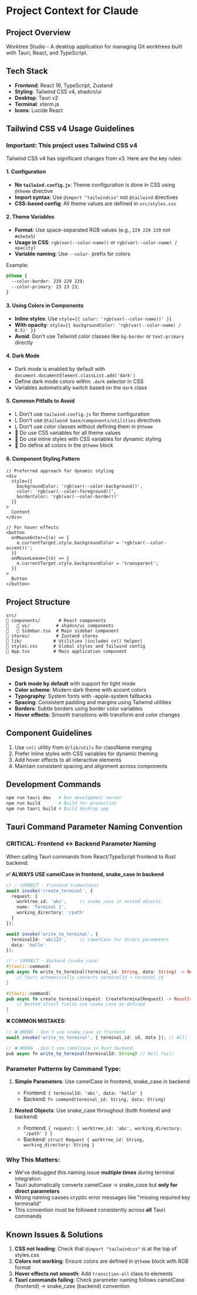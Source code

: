 # Project Context for Claude

## Project Overview
Worktree Studio - A desktop application for managing Git worktrees built with Tauri, React, and TypeScript.

## Tech Stack
- **Frontend**: React 19, TypeScript, Zustand
- **Styling**: Tailwind CSS v4, shadcn/ui
- **Desktop**: Tauri v2
- **Terminal**: xterm.js
- **Icons**: Lucide React

## Tailwind CSS v4 Usage Guidelines

### Important: This project uses Tailwind CSS v4
Tailwind CSS v4 has significant changes from v3. Here are the key rules:

#### 1. Configuration
- **No `tailwind.config.js`**: Theme configuration is done in CSS using `@theme` directive
- **Import syntax**: Use `@import "tailwindcss"` not `@tailwind` directives
- **CSS-based config**: All theme values are defined in `src/styles.css`

#### 2. Theme Variables
- **Format**: Use space-separated RGB values (e.g., `229 229 229` not `#e5e5e5`)
- **Usage in CSS**: `rgb(var(--color-name))` or `rgb(var(--color-name) / opacity)`
- **Variable naming**: Use `--color-` prefix for colors

Example:
```css
@theme {
  --color-border: 229 229 229;
  --color-primary: 23 23 23;
}
```

#### 3. Using Colors in Components
- **Inline styles**: Use `style={{ color: 'rgb(var(--color-name))' }}`
- **With opacity**: `style={{ backgroundColor: 'rgb(var(--color-name) / 0.5)' }}`
- **Avoid**: Don't use Tailwind color classes like `bg-border` or `text-primary` directly

#### 4. Dark Mode
- Dark mode is enabled by default with `document.documentElement.classList.add('dark')`
- Define dark mode colors within `.dark` selector in CSS
- Variables automatically switch based on the `dark` class

#### 5. Common Pitfalls to Avoid
- L Don't use `tailwind.config.js` for theme configuration
- L Don't use `@tailwind base/components/utilities` directives
- L Don't use color classes without defining them in `@theme`
-  Do use CSS variables for all theme values
-  Do use inline styles with CSS variables for dynamic styling
-  Do define all colors in the `@theme` block

#### 6. Component Styling Pattern
```tsx
// Preferred approach for dynamic styling
<div 
  style={{ 
    backgroundColor: 'rgb(var(--color-background))',
    color: 'rgb(var(--color-foreground))',
    borderColor: 'rgb(var(--color-border))'
  }}
>
  Content
</div>

// For hover effects
<button
  onMouseEnter={(e) => {
    e.currentTarget.style.backgroundColor = 'rgb(var(--color-accent))';
  }}
  onMouseLeave={(e) => {
    e.currentTarget.style.backgroundColor = 'transparent';
  }}
>
  Button
</button>
```

## Project Structure
```
src/
   components/       # React components
      ui/          # shadcn/ui components
      Sidebar.tsx  # Main sidebar component
   stores/          # Zustand stores
   lib/            # Utilities (includes cn() helper)
   styles.css      # Global styles and Tailwind config
   App.tsx         # Main application component
```

## Design System
- **Dark mode by default** with support for light mode
- **Color scheme**: Modern dark theme with accent colors
- **Typography**: System fonts with -apple-system fallbacks
- **Spacing**: Consistent padding and margins using Tailwind utilities
- **Borders**: Subtle borders using border color variables
- **Hover effects**: Smooth transitions with transform and color changes

## Component Guidelines
1. Use `cn()` utility from `@/lib/utils` for className merging
2. Prefer inline styles with CSS variables for dynamic theming
3. Add hover effects to all interactive elements
4. Maintain consistent spacing and alignment across components

## Development Commands
```bash
npm run tauri dev   # Run development server
npm run build       # Build for production
npm run tauri build # Build desktop app
```

## Tauri Command Parameter Naming Convention

### CRITICAL: Frontend ↔ Backend Parameter Naming
When calling Tauri commands from React/TypeScript frontend to Rust backend:

**✅ ALWAYS USE camelCase in frontend, snake_case in backend**
```typescript
// ✅ CORRECT - Frontend (camelCase)
await invoke('create_terminal', {
  request: {
    worktree_id: 'abc',     // snake_case in nested objects
    name: 'Terminal 1',
    working_directory: '/path'
  }
});

await invoke('write_to_terminal', { 
  terminalId: 'abc123',     // camelCase for direct parameters
  data: 'hello' 
});
```

```rust
// ✅ CORRECT - Backend (snake_case)
#[tauri::command]
pub async fn write_to_terminal(terminal_id: String, data: String) -> Result<(), String> {
    // Tauri automatically converts terminalId → terminal_id
}

#[tauri::command] 
pub async fn create_terminal(request: CreateTerminalRequest) -> Result<Terminal, String> {
    // Nested struct fields use snake_case as defined
}
```

**❌ COMMON MISTAKES:**
```typescript
// ❌ WRONG - Don't use snake_case in frontend
await invoke('write_to_terminal', { terminal_id: id, data }); // Will fail!

// ❌ WRONG - Don't use camelCase in Rust backend  
pub async fn write_to_terminal(terminalId: String) // Will fail!
```

### Parameter Patterns by Command Type:

1. **Simple Parameters**: Use camelCase in frontend, snake_case in backend
   - Frontend: `{ terminalId: 'abc', data: 'hello' }`  
   - Backend: `fn command(terminal_id: String, data: String)`

2. **Nested Objects**: Use snake_case throughout (both frontend and backend)
   - Frontend: `{ request: { worktree_id: 'abc', working_directory: '/path' } }`
   - Backend: `struct Request { worktree_id: String, working_directory: String }`

### Why This Matters:
- We've debugged this naming issue **multiple times** during terminal integration
- Tauri automatically converts camelCase → snake_case but **only for direct parameters**
- Wrong naming causes cryptic error messages like "missing required key terminalId"
- This convention must be followed consistently across **all** Tauri commands

## Known Issues & Solutions
1. **CSS not loading**: Check that `@import "tailwindcss"` is at the top of styles.css
2. **Colors not working**: Ensure colors are defined in `@theme` block with RGB format  
3. **Hover effects not smooth**: Add `transition-all` class to elements
4. **Tauri commands failing**: Check parameter naming follows camelCase (frontend) → snake_case (backend) convention